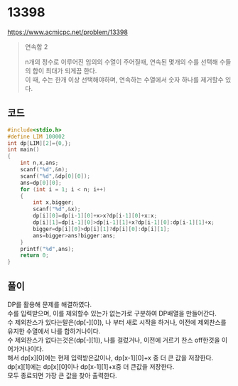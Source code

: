 # 13398
https://www.acmicpc.net/problem/13398
> <p>연속합 2</p>
> n개의 정수로 이루어진 임의의 수열이 주어질때, 연속된 몇개의 수를 선택해 수들의 합이 최대가 되게끔 한다.<br>
> 이 때, 수는 한개 이상 선택해야하며, 연속하는 수열에서 숫자 하나를 제거할수 있다.<br>

## 코드
```c
#include<stdio.h>
#define LIM 100002
int dp[LIM][2]={0,};
int main()
{
    int n,x,ans;
    scanf("%d",&n);
    scanf("%d",&dp[0][0]);
    ans=dp[0][0];
    for (int i = 1; i < n; i++)
    {
        int x,bigger;
        scanf("%d",&x);
        dp[i][0]=dp[i-1][0]+x>x?dp[i-1][0]+x:x;
        dp[i][1]=dp[i-1][0]>dp[i-1][1]+x?dp[i-1][0]:dp[i-1][1]+x;
        bigger=dp[i][0]>dp[i][1]?dp[i][0]:dp[i][1];
        ans=bigger>ans?bigger:ans;
    }
    printf("%d",ans);
    return 0;
}
```

## 풀이
DP를 활용해 문제를 해결하였다.<br>
수를 입력받으며, 이를 제외할수 있는가 없는가로 구분하여 DP배열을 만들어간다.<br>
수 제외찬스가 있다는말은(dp[-][0]), 나 부터 새로 시작을 하거나, 이전에 제외찬스를 유지한 수열에서 나를 합하거나이다.<br>
수 제외찬스가 없다는것은(dp[-][1]), 나를 걸렀거나, 이전에 거르기 찬스 off한것을 이어가거나이다.<br>
해서 dp[x][0]에는 현제 입력받은값이나, dp[x-1][0]+x 중 더 큰 값을 저장한다.<br>
dp[x][1]에는 dp[x][0]이나 dp[x-1][1]+x중 더 큰값을 저장한다.<br>
모두 종료되면 가장 큰 값을 찾아 출력한다.<br>